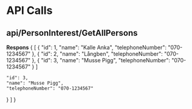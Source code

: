 # API Calls

## api/PersonInterest/GetAllPersons
**Respons**
{
[
  {
    "id": 1,
    "name": "Kalle Anka",
    "telephoneNumber": "070-1234567"
  },
  {
    "id": 2,
    "name": "Långben",
    "telephoneNumber": "070-1234567"
  },
  {
    "id": 3,
    "name": "Musse Pigg",
    "telephoneNumber": "070-1234567"
  }
]


    "id": 3,
    "name": "Musse Pigg",
    "telephoneNumber": "070-1234567"
  }
]
}
